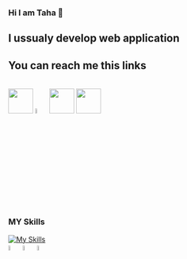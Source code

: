 ### Hi I am Taha 👋


## I ussualy develop web application

## You can reach me this links 
<br>
<div>
<img src="https://www.vectorlogo.zone/logos/linkedin/linkedin-tile.svg" witdh="50px" height="50px">
<img width="5%" src="https://www.vectorlogo.zone/logos/gmail/gmail-tile.svg">
<img src="https://upload.wikimedia.org/wikipedia/commons/thumb/e/ef/Stack_Overflow_icon.svg/768px-Stack_Overflow_icon.svg.png"  witdh="50px" height="50px">
  <img src="https://www.vectorlogo.zone/logos/stackoverflow/stackoverflow-icon.svg"  witdh="50px" height="50px">

</div>



### MY Skills



[![My Skills](https://skills.thijs.gg/icons?i=js,html,css,git,.net,c#,sql)](https://skills.thijs.gg)
<br/>
<img width="5%" src="https://www.vectorlogo.zone/logos/w3_html5/w3_html5-icon.svg">
<img width="5%" src="https://www.vectorlogo.zone/logos/dotnet/dotnet-icon.svg">
<img width="5%" src="https://www.vectorlogo.zone/logos/microsoft/microsoft-icon.svg">
